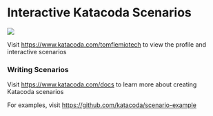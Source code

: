 # Interactive Katacoda Scenarios

[![](http://shields.katacoda.com/katacoda/tomflemiotech/count.svg)](https://www.katacoda.com/tomflemiotech "Get your profile on Katacoda.com")

Visit https://www.katacoda.com/tomflemiotech to view the profile and interactive scenarios

### Writing Scenarios
Visit https://www.katacoda.com/docs to learn more about creating Katacoda scenarios

For examples, visit https://github.com/katacoda/scenario-example
